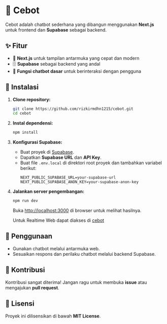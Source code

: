 # 🤖 Cebot

Cebot adalah chatbot sederhana yang dibangun menggunakan **Next.js** untuk frontend dan **Supabase** sebagai backend.

## ✨ Fitur

- 🚀 **Next.js** untuk tampilan antarmuka yang cepat dan modern
- 🗄️ **Supabase** sebagai backend yang andal
- 💬 **Fungsi chatbot dasar** untuk berinteraksi dengan pengguna

## 📌 Instalasi

1. **Clone repository:**
   ```sh
   git clone https://github.com/rizkirmdhn1215/cebot.git
   cd cebot
   ```

2. **Instal dependensi:**
   ```sh
   npm install
   ```

3. **Konfigurasi Supabase:**
   - Buat proyek di [Supabase](https://supabase.io).
   - Dapatkan **Supabase URL** dan **API Key**.
   - Buat file `.env.local` di direktori root proyek dan tambahkan variabel berikut:
     ```env
     NEXT_PUBLIC_SUPABASE_URL=your-supabase-url
     NEXT_PUBLIC_SUPABASE_ANON_KEY=your-supabase-anon-key
     ```

4. **Jalankan server pengembangan:**
   ```sh
   npm run dev
   ```
   Buka [http://localhost:3000](http://localhost:3000) di browser untuk melihat hasilnya.
   
   Untuk Realtime Web dapat diakses di [cebot](cebot-sigma.vercel.app)

## 🎯 Penggunaan

- Gunakan chatbot melalui antarmuka web.
- Sesuaikan respons dan perilaku chatbot melalui backend Supabase.

## 🤝 Kontribusi

Kontribusi sangat diterima! Jangan ragu untuk membuka **issue** atau mengajukan **pull request**.

## 📜 Lisensi

Proyek ini dilisensikan di bawah **MIT License**.

